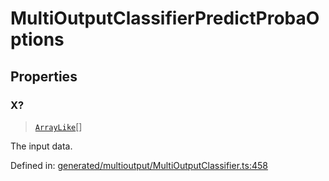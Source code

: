 # MultiOutputClassifierPredictProbaOptions

## Properties

### X?

> [`ArrayLike`](../types/ArrayLike.md)[]

The input data.

Defined in:  [generated/multioutput/MultiOutputClassifier.ts:458](https://github.com/transitive-bullshit/scikit-learn-ts/blob/92ab806/packages/sklearn/src/generated/multioutput/MultiOutputClassifier.ts#L458)
